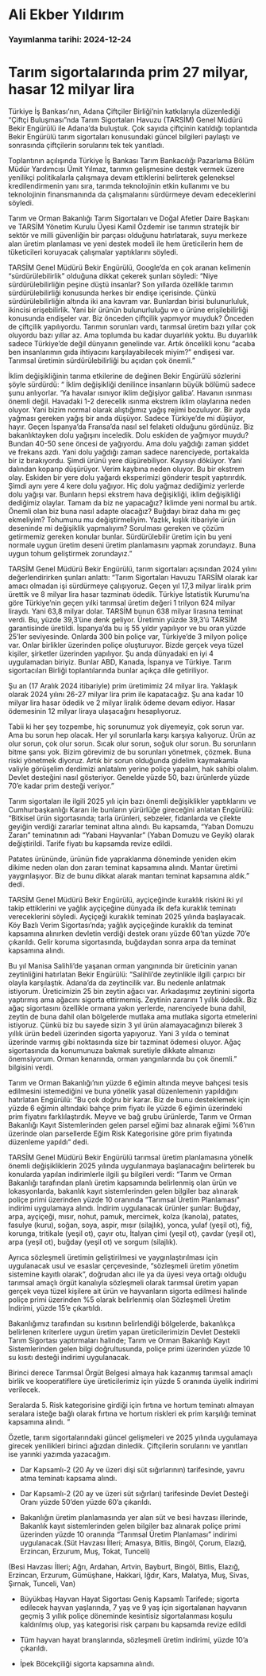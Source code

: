# Ali Ekber Yıldırım

### Yayımlanma tarihi: 2024-12-24

# Tarım sigortalarında prim 27 milyar, hasar 12 milyar lira

Türkiye İş Bankası’nın, Adana Çiftçiler Birliği’nin katkılarıyla düzenlediği “Çiftçi Buluşması”nda Tarım Sigortaları Havuzu (TARSİM) Genel Müdürü Bekir Engürülü ile Adana’da buluştuk. Çok sayıda çiftçinin katıldığı toplantıda Bekir Engürülü tarım sigortaları konusundaki güncel bilgileri paylaştı ve sonrasında çiftçilerin sorularını tek tek yanıtladı.



Toplantının açılışında Türkiye İş Bankası Tarım Bankacılığı Pazarlama Bölüm Müdür Yardımcısı Ümit Yılmaz, tarımın gelişmesine destek vermek üzere yenilikçi politikalarla çalışmaya devam ettiklerini belirterek geleneksel kredilendirmenin yanı sıra, tarımda teknolojinin etkin kullanımı ve bu teknolojinin finansmanında da çalışmalarını sürdürmeye devam edeceklerini söyledi.

Tarım ve Orman Bakanlığı Tarım Sigortaları ve Doğal Afetler Daire Başkanı ve TARSİM Yönetim Kurulu Üyesi Kamil Özdemir ise tarımın stratejik bir sektör ve milli güvenliğin bir parçası olduğunu hatırlatarak, suyu merkeze alan üretim planlaması ve yeni destek modeli ile hem üreticilerin hem de tüketicileri koruyacak çalışmalar yaptıklarını söyledi.

TARSİM Genel Müdürü Bekir Engürülü, Google’da en çok aranan kelimenin “sürdürülebilirlik” olduğuna dikkat çekerek şunları söyledi: “Niye sürdürülebilirliğin peşine düştü insanlar? Son yıllarda özellikle tarımın sürdürülebilirliği konusunda herkes bir endişe içerisinde. Çünkü sürdürülebilirliğin altında iki ana kavram var. Bunlardan birisi bulunurluluk, ikincisi erişebilirlik. Yani bir ürünün bulunurluluğu ve o ürüne erişilebilirliği konusunda endişeler var. Biz önceden çiftçilik yapmıyor muyduk? Önceden de çiftçilik yapılıyordu. Tarımın sorunları vardı, tarımsal üretim bazı yıllar çok oluyordu bazı yıllar az. Ama toplumda bu kadar duyarlılık yoktu. Bu duyarlılık sadece Türkiye’de değil dünyanın genelinde var. Artık öncelikli konu “acaba ben insanlarımın gıda ihtiyacını karşılayabilecek miyim?” endişesi var. Tarımsal üretimin sürdürülebilirliği bu açıdan çok önemli.”

İklim değişikliğinin tarıma etkilerine de değinen Bekir Engürülü sözlerini şöyle sürdürdü: “ İklim değişikliği denilince insanların büyük bölümü sadece şunu anlıyorlar. ‘Ya havalar ısınıyor iklim değişiyor galiba’. Havanın ısınması önemli değil. Havadaki 1-2 derecelik ısınma ekstrem iklim olaylarına neden oluyor. Yani bizim normal olarak alıştığımız yağış rejimi bozuluyor. Bir ayda yağması gereken yağış bir anda düşüyor. Sadece Türkiye’de mi düşüyor, hayır. Geçen İspanya’da Fransa’da nasıl sel felaketi olduğunu gördünüz. Biz bakanlıktayken dolu yağışını inceledik. Dolu eskiden de yağmıyor muydu? Bundan 40-50 sene öncesi de yağıyordu. Ama dolu yağdığı zaman şiddet ve frekans azdı. Yani dolu yağdığı zaman sadece narenciyede, portakalda bir iz bırakıyordu. Şimdi ürünü yere düşürebiliyor. Kayısıyı döküyor. Yani dalından koparıp düşürüyor. Verim kaybına neden oluyor. Bu bir ekstrem olay. Eskiden bir yere dolu yağardı eksperimizi gönderir tespit yaptırırdık. Şimdi aynı yere 4 kere dolu yağıyor. Hiç dolu yağmaz dediğimiz yerlerde dolu yağışı var. Bunların hepsi ekstrem hava değişikliği, iklim değişikliği dediğimiz olaylar. Tamam da biz ne yapacağız? İklimde yeni normal bu artık. Önemli olan biz buna nasıl adapte olacağız? Buğdayı biraz daha mı geç ekmeliyim? Tohumunu mu değiştirmeliyim. Yazlık, kışlık itibariyle ürün deseninde mi değişiklik yapmalıyım? Sorulması gereken ve çözüm getirmemiz gereken konular bunlar. Sürdürülebilir üretim için bu yeni normale uygun üretim deseni üretim planlamasını yapmak zorundayız. Buna uygun tohum geliştirmek zorundayız.”

TARSİM Genel Müdürü Bekir Engürülü, tarım sigortaları açısından 2024 yılını değerlendirirken şunları anlattı: “Tarım Sigortaları Havuzu TARSİM olarak kar amacı olmadan işi sürdürmeye çalışıyoruz. Geçen yıl 17,3 milyar liralık prim ürettik ve 8 milyar lira hasar tazminatı ödedik. Türkiye İstatistik Kurumu’na göre Türkiye’nin geçen yılki tarımsal üretim değeri 1 trilyon 624 milyar liraydı. Yani 63,8 milyar dolar. TARSİM bunun 638 milyar lirasına teminat verdi. Bu, yüzde 39,3’üne denk geliyor. Üretimin yüzde 39,3’ü TARSİM garantisinde üretildi. İspanya’da bu iş 55 yıldır yapılıyor ve bu oran yüzde 25’ler seviyesinde. Onlarda 300 bin poliçe var, Türkiye’de 3 milyon poliçe var. Onlar birlikler üzerinden poliçe oluşturuyor. Bizde gerçek veya tüzel kişiler, şirketler üzerinden yapılıyor. Şu anda dünyadaki en iyi 4 uygulamadan biriyiz. Bunlar ABD, Kanada, İspanya ve Türkiye. Tarım sigortacıları Birliği toplantılarında bunlar açıkça dile getiriliyor.

Şu an (17 Aralık 2024 itibariyle) prim üretimimiz 24 milyar lira. Yaklaşık olarak 2024 yılını 26-27 milyar lira prim ile kapatacağız. Şu ana kadar 10 milyar lira hasar ödedik ve 2 milyar liralık ödeme devam ediyor. Hasar ödemesinin 12 milyar liraya ulaşacağını hesaplıyoruz.

Tabii ki her şey tozpembe, hiç sorunumuz yok diyemeyiz, çok sorun var. Ama bu sorun hep olacak. Her yıl sorunlarla karşı karşıya kalıyoruz. Ürün az olur sorun, çok olur sorun. Sıcak olur sorun, soğuk olur sorun. Bu sorunların bitme şansı yok. Bizim görevimiz de bu sorunları yönetmek, çözmek. Buna riski yönetmek diyoruz. Artık bir sorun olduğunda gidelim kaymakamla valiyle görüşelim derdimizi anlatalım yerine poliçe yapalım, hak sahibi olalım. Devlet desteğini nasıl gösteriyor. Genelde yüzde 50, bazı ürünlerde yüzde 70’e kadar prim desteği veriyor.”

Tarım sigortaları ile ilgili 2025 yılı için bazı önemli değişiklikler yaptıklarını ve Cumhurbaşkanlığı Kararı ile bunların yürürlüğe gireceğini anlatan Engürülü: “Bitkisel ürün sigortasında; tarla ürünleri, sebzeler, fidanlarda ve çilekte geyiğin verdiği zararlar teminat altına alındı. Bu kapsamda, “Yaban Domuzu Zararı” teminatının adı “Yabani Hayvanlar” (Yaban Domuzu ve Geyik) olarak değiştirildi. Tarife fiyatı bu kapsamda revize edildi.

Patates ürününde, ürünün fide yapraklanma döneminde yeniden ekim dikime neden olan don zararı teminat kapsamına alındı. Mantar üretimi yaygınlaşıyor. Biz de bunu dikkat alarak mantarı teminat kapsamına aldık.” dedi.

TARSİM Genel Müdürü Bekir Engürülü, ayçiçeğinde kuraklık riskini iki yıl takip ettiklerini ve yağlık ayçiçeğine dünyada ilk defa kuraklık teminatı vereceklerini söyledi. Ayçiçeği kuraklık teminatı 2025 yılında başlayacak. Köy Bazlı Verim Sigortası’nda; yağlık ayçiçeğinde kuraklık da teminat kapsamına alınırken devletin verdiği destek oranı yüzde 60’tan yüzde 70’e çıkarıldı. Gelir koruma sigortasında, buğdaydan sonra arpa da teminat kapsamına alındı.

Bu yıl Manisa Salihli’de yaşanan orman yangınında bir üreticinin yanan zeytinliğini hatırlatan Bekir Engürülü: “Salihli’de zeytinlikle ilgili çarpıcı bir olayla karşılaştık. Adana’da da zeytincilik var. Bu nedenle anlatmak istiyorum. Üreticimizin 25 bin zeytin ağacı var. Arkadaşımız zeytinini sigorta yaptırmış ama ağacını sigorta ettirmemiş. Zeytinin zararını 1 yıllık ödedik. Biz ağaç sigortasını özellikle ormana yakın yerlerde, narenciyede buna dahil, zeytin de buna dahil olan bölgelerde mutlaka ama mutlaka sigorta etmelerini istiyoruz. Çünkü biz bu sayede sizin 3 yıl ürün alamayacağınızı bilerek 3 yıllık ürün bedeli üzerinden sigorta yapıyoruz. Yani 3 yılda o teminat üzerinde varmış gibi noktasında size bir tazminat ödemesi oluyor. Ağaç sigortasında da konumunuza bakmak suretiyle dikkate almanızı önemsiyorum. Orman kenarında, orman yangınlarında bu çok önemli.” bilgisini verdi.

Tarım ve Orman Bakanlığı’nın yüzde 6 eğimin altında meyve bahçesi tesis edilmesini istemediğini ve buna yönelik yasal düzenlemenin yapıldığını hatırlatan Engürülü: “Bu çok doğru bir karar. Biz de bunu desteklemek için yüzde 6 eğimin altındaki bahçe prim fiyatı ile yüzde 6 eğimin üzerindeki prim fiyatını farklılaştırdık. Meyve ve bağ grubu ürünlerde, Tarım ve Orman Bakanlığı Kayıt Sistemlerinden gelen parsel eğimi baz alınarak eğimi %6’nın üzerinde olan parsellerde Eğim Risk Kategorisine göre prim fiyatında düzenleme yapıldı“ dedi.

TARSİM Genel Müdürü Bekir Engürülü tarımsal üretim planlamasına yönelik önemli değişikliklerin 2025 yılında uygulanmaya başlanacağını belirterek bu konularda yapılan indirimlerle ilgili şu bilgileri verdi: “Tarım ve Orman Bakanlığı tarafından planlı üretim kapsamında belirlenmiş olan ürün ve lokasyonlarda, bakanlık kayıt sistemlerinden gelen bilgiler baz alınarak poliçe primi üzerinden yüzde 10 oranında “Tarımsal Üretim Planlaması” indirimi uygulamaya alındı. İndirim uygulanacak ürünler şunlar: Buğday, arpa, ayçiçeği, mısır, nohut, pamuk, mercimek, kolza (kanola), patates, fasulye (kuru), soğan, soya, aspir, mısır (silajlık), yonca, yulaf (yeşil ot), fiğ, korunga, tritikale (yeşil ot), çayır otu, İtalyan çimi (yeşil ot), çavdar (yeşil ot), arpa (yeşil ot), buğday (yeşil ot) ve sorgum (silajlık).

Ayrıca sözleşmeli üretimin geliştirilmesi ve yaygınlaştırılması için uygulanacak usul ve esaslar çerçevesinde, “sözleşmeli üretim yönetim sistemine kayıtlı olarak”, doğrudan alıcı ile ya da üyesi veya ortağı olduğu tarımsal amaçlı örgüt kanalıyla sözleşmeli olarak tarımsal üretim yapan gerçek veya tüzel kişilere ait ürün ve hayvanların sigorta edilmesi halinde poliçe primi üzerinden %5 olarak belirlenmiş olan Sözleşmeli Üretim İndirimi, yüzde 15’e çıkartıldı.

Bakanlığımız tarafından su kısıtının belirlendiği bölgelerde, bakanlıkça belirlenen kriterlere uygun üretim yapan üreticilerimizin Devlet Destekli Tarım Sigortası yaptırmaları halinde; Tarım ve Orman Bakanlığı Kayıt Sistemlerinden gelen bilgi doğrultusunda, poliçe primi üzerinden yüzde 10 su kısıtı desteği indirimi uygulanacak.

Birinci derece Tarımsal Örgüt Belgesi almaya hak kazanmış tarımsal amaçlı birlik ve kooperatiflere üye üreticilerimiz için yüzde 5 oranında üyelik indirimi verilecek.

Seralarda 5. Risk kategorisine girdiği için fırtına ve hortum teminatı almayan seralara isteğe bağlı olarak fırtına ve hortum riskleri ek prim karşılığı teminat kapsamına alındı. ”

Özetle, tarım sigortalarındaki güncel gelişmeleri ve 2025 yılında uygulamaya girecek yenilikleri birinci ağızdan dinledik. Çiftçilerin sorularını ve yanıtları ise yarınki yazımda yazacağım.

- Dar Kapsamlı-2 (20 Ay ve üzeri dişi süt sığırlarının) tarifesinde, yavru atma teminatı kapsama alındı.

- Dar Kapsamlı-2 (20 ay ve üzeri süt sığırları) tarifesinde Devlet Desteği Oranı yüzde 50’den yüzde 60’a çıkarıldı.

- Bakanlığın üretim planlamasında yer alan süt ve besi havzası illerinde, Bakanlık kayıt sistemlerinden gelen bilgiler baz alınarak poliçe primi üzerinden yüzde 10 oranında “Tarımsal Üretim Planlaması” indirimi uygulanacak.(Süt Havzası İlleri; Amasya, Bitlis, Bingöl, Çorum, Elazığ, Erzincan, Erzurum, Muş, Tokat, Tunceli)

(Besi Havzası İlleri; Ağrı, Ardahan, Artvin, Bayburt, Bingöl, Bitlis, Elazığ, Erzincan, Erzurum, Gümüşhane, Hakkari, Iğdır, Kars, Malatya, Muş, Sivas, Şırnak, Tunceli, Van)

- Büyükbaş Hayvan Hayat Sigortası Geniş Kapsamlı Tarifede; sigorta edilecek hayvan yaşlarında, 7 yaş ve 9 yaş için sigortalanan hayvanın geçmiş 3 yıllık poliçe döneminde kesintisiz sigortalanması koşulu kaldırılmış olup, yaş kategorisi risk çarpanı bu kapsamda revize edildi

- Tüm hayvan hayat branşlarında, sözleşmeli üretim indirimi, yüzde 10’a çıkarıldı.

- İpek Böcekçiliği sigorta kapsamına alındı.

